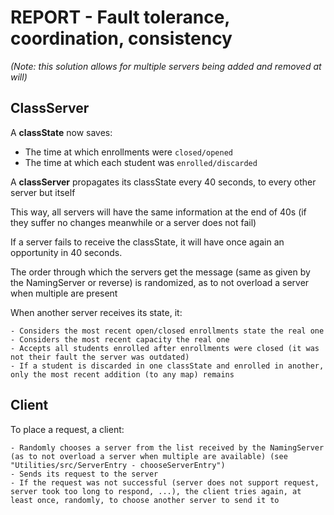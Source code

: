 REPORT - Fault tolerance, coordination, consistency
================ 

*(Note: this solution allows for multiple servers being added and removed at will)*


ClassServer
------------
A **classState** now saves:
- The time at which enrollments were `closed/opened`
- The time at which each student was `enrolled/discarded`

A **classServer** propagates its classState every 40 seconds, to every other server but itself

This way, all servers will have the same information at the end of 40s (if they suffer no changes meanwhile or a server does not fail)

If a server fails to receive the classState, it will have once again an opportunity in 40 seconds.

The order through which the servers get the message (same as given by the NamingServer or reverse) is randomized, as to not overload a server when multiple are present

When another server receives its state, it:
```
- Considers the most recent open/closed enrollments state the real one
- Considers the most recent capacity the real one
- Accepts all students enrolled after enrollments were closed (it was not their fault the server was outdated)
- If a student is discarded in one classState and enrolled in another, only the most recent addition (to any map) remains
```

Client
------------------- 
To place a request, a client:
```
- Randomly chooses a server from the list received by the NamingServer (as to not overload a server when multiple are available) (see "Utilities/src/ServerEntry - chooseServerEntry")
- Sends its request to the server
- If the request was not successful (server does not support request, server took too long to respond, ...), the client tries again, at least once, randomly, to choose another server to send it to
```